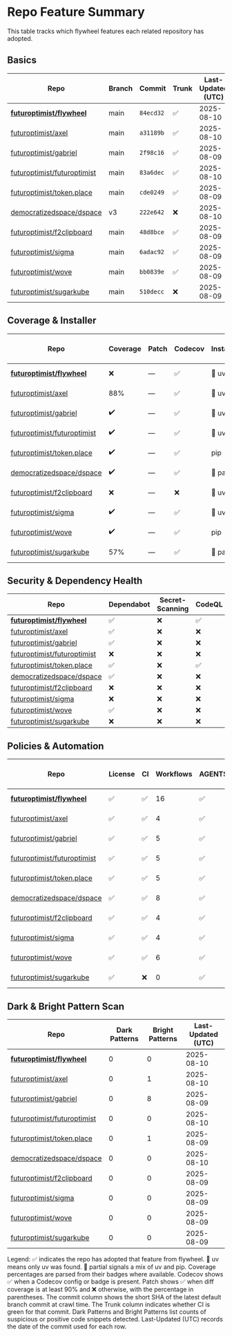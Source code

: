 # Repo Feature Summary

This table tracks which flywheel features each related repository has adopted.

<!-- spellchecker: disable -->
## Basics
| Repo | Branch | Commit | Trunk | Last-Updated (UTC) |
| ---- | ------ | ------ | ----- | ----------------- |
| **[futuroptimist/flywheel](https://github.com/futuroptimist/flywheel)** | main | `84ecd32` | ✅ | 2025-08-10 |
| [futuroptimist/axel](https://github.com/futuroptimist/axel) | main | `a31189b` | ✅ | 2025-08-10 |
| [futuroptimist/gabriel](https://github.com/futuroptimist/gabriel) | main | `2f98c16` | ✅ | 2025-08-09 |
| [futuroptimist/futuroptimist](https://github.com/futuroptimist/futuroptimist) | main | `83a6dec` | ✅ | 2025-08-10 |
| [futuroptimist/token.place](https://github.com/futuroptimist/token.place) | main | `cde0249` | ✅ | 2025-08-09 |
| [democratizedspace/dspace](https://github.com/democratizedspace/dspace) | v3 | `222e642` | ❌ | 2025-08-10 |
| [futuroptimist/f2clipboard](https://github.com/futuroptimist/f2clipboard) | main | `48d8bce` | ✅ | 2025-08-09 |
| [futuroptimist/sigma](https://github.com/futuroptimist/sigma) | main | `6adac92` | ✅ | 2025-08-09 |
| [futuroptimist/wove](https://github.com/futuroptimist/wove) | main | `bb0839e` | ✅ | 2025-08-09 |
| [futuroptimist/sugarkube](https://github.com/futuroptimist/sugarkube) | main | `510decc` | ❌ | 2025-08-09 |

## Coverage & Installer
| Repo | Coverage | Patch | Codecov | Installer | Last-Updated (UTC) |
| ---- | -------- | ----- | ------- | --------- | ----------------- |
| **[futuroptimist/flywheel](https://github.com/futuroptimist/flywheel)** | ❌ | — | ✅ | 🚀 uv | 2025-08-10 |
| [futuroptimist/axel](https://github.com/futuroptimist/axel) | 88% | — | ✅ | 🚀 uv | 2025-08-10 |
| [futuroptimist/gabriel](https://github.com/futuroptimist/gabriel) | ✔️ | — | ✅ | 🚀 uv | 2025-08-09 |
| [futuroptimist/futuroptimist](https://github.com/futuroptimist/futuroptimist) | ✔️ | — | ✅ | 🚀 uv | 2025-08-10 |
| [futuroptimist/token.place](https://github.com/futuroptimist/token.place) | ✔️ | — | ✅ | pip | 2025-08-09 |
| [democratizedspace/dspace](https://github.com/democratizedspace/dspace) | ✔️ | — | ✅ | 🔶 partial | 2025-08-10 |
| [futuroptimist/f2clipboard](https://github.com/futuroptimist/f2clipboard) | ❌ | — | ❌ | 🚀 uv | 2025-08-09 |
| [futuroptimist/sigma](https://github.com/futuroptimist/sigma) | ✔️ | — | ✅ | 🚀 uv | 2025-08-09 |
| [futuroptimist/wove](https://github.com/futuroptimist/wove) | ✔️ | — | ✅ | pip | 2025-08-09 |
| [futuroptimist/sugarkube](https://github.com/futuroptimist/sugarkube) | 57% | — | ✅ | 🔶 partial | 2025-08-09 |


## Security & Dependency Health
| Repo | Dependabot | Secret-Scanning | CodeQL | Snyk (badge) |
| ---- | ---------- | --------------- | ------ | ------------ |
| **[futuroptimist/flywheel](https://github.com/futuroptimist/flywheel)** | ✅ | ❌ | ✅ | ❌ |
| [futuroptimist/axel](https://github.com/futuroptimist/axel) | ✅ | ❌ | ❌ | ❌ |
| [futuroptimist/gabriel](https://github.com/futuroptimist/gabriel) | ✅ | ❌ | ❌ | ❌ |
| [futuroptimist/futuroptimist](https://github.com/futuroptimist/futuroptimist) | ❌ | ❌ | ❌ | ❌ |
| [futuroptimist/token.place](https://github.com/futuroptimist/token.place) | ✅ | ❌ | ✅ | ❌ |
| [democratizedspace/dspace](https://github.com/democratizedspace/dspace) | ✅ | ❌ | ❌ | ❌ |
| [futuroptimist/f2clipboard](https://github.com/futuroptimist/f2clipboard) | ❌ | ❌ | ❌ | ❌ |
| [futuroptimist/sigma](https://github.com/futuroptimist/sigma) | ❌ | ❌ | ❌ | ❌ |
| [futuroptimist/wove](https://github.com/futuroptimist/wove) | ✅ | ❌ | ❌ | ❌ |
| [futuroptimist/sugarkube](https://github.com/futuroptimist/sugarkube) | ❌ | ❌ | ❌ | ❌ |

## Policies & Automation
| Repo | License | CI | Workflows | AGENTS.md | Code of Conduct | Contributing | Pre-commit | Last-Updated (UTC) |
| ---- | ------- | -- | --------- | --------- | --------------- | ------------ | ---------- | ----------------- |
| **[futuroptimist/flywheel](https://github.com/futuroptimist/flywheel)** | ✅ | ✅ | 16 | ✅ | ✅ | ✅ | ✅ | 2025-08-10 |
| [futuroptimist/axel](https://github.com/futuroptimist/axel) | ✅ | ✅ | 4 | ✅ | ✅ | ✅ | ✅ | 2025-08-10 |
| [futuroptimist/gabriel](https://github.com/futuroptimist/gabriel) | ✅ | ✅ | 5 | ✅ | ✅ | ✅ | ✅ | 2025-08-09 |
| [futuroptimist/futuroptimist](https://github.com/futuroptimist/futuroptimist) | ✅ | ✅ | 5 | ✅ | ✅ | ✅ | ✅ | 2025-08-10 |
| [futuroptimist/token.place](https://github.com/futuroptimist/token.place) | ✅ | ✅ | 5 | ✅ | ✅ | ✅ | ✅ | 2025-08-09 |
| [democratizedspace/dspace](https://github.com/democratizedspace/dspace) | ✅ | ✅ | 8 | ✅ | ✅ | ✅ | ❌ | 2025-08-10 |
| [futuroptimist/f2clipboard](https://github.com/futuroptimist/f2clipboard) | ✅ | ✅ | 4 | ✅ | ✅ | ✅ | ✅ | 2025-08-09 |
| [futuroptimist/sigma](https://github.com/futuroptimist/sigma) | ✅ | ✅ | 4 | ✅ | ✅ | ✅ | ✅ | 2025-08-09 |
| [futuroptimist/wove](https://github.com/futuroptimist/wove) | ✅ | ✅ | 6 | ✅ | ✅ | ✅ | ✅ | 2025-08-09 |
| [futuroptimist/sugarkube](https://github.com/futuroptimist/sugarkube) | ✅ | ❌ | 0 | ✅ | ❌ | ❌ | ✅ | 2025-08-09 |

## Dark & Bright Pattern Scan
| Repo | Dark Patterns | Bright Patterns | Last-Updated (UTC) |
| ---- | ------------- | --------------- | ----------------- |
| **[futuroptimist/flywheel](https://github.com/futuroptimist/flywheel)** | 0 | 0 | 2025-08-10 |
| [futuroptimist/axel](https://github.com/futuroptimist/axel) | 0 | 1 | 2025-08-10 |
| [futuroptimist/gabriel](https://github.com/futuroptimist/gabriel) | 0 | 8 | 2025-08-09 |
| [futuroptimist/futuroptimist](https://github.com/futuroptimist/futuroptimist) | 0 | 0 | 2025-08-10 |
| [futuroptimist/token.place](https://github.com/futuroptimist/token.place) | 0 | 1 | 2025-08-09 |
| [democratizedspace/dspace](https://github.com/democratizedspace/dspace) | 0 | 0 | 2025-08-10 |
| [futuroptimist/f2clipboard](https://github.com/futuroptimist/f2clipboard) | 0 | 0 | 2025-08-09 |
| [futuroptimist/sigma](https://github.com/futuroptimist/sigma) | 0 | 0 | 2025-08-09 |
| [futuroptimist/wove](https://github.com/futuroptimist/wove) | 0 | 0 | 2025-08-09 |
| [futuroptimist/sugarkube](https://github.com/futuroptimist/sugarkube) | 0 | 0 | 2025-08-09 |

Legend: ✅ indicates the repo has adopted that feature from flywheel. 🚀 uv means only uv was found. 🔶 partial signals a mix of uv and pip.
Coverage percentages are parsed from their badges where available. Codecov shows ✅ when a Codecov config or badge is present. Patch shows ✅ when diff coverage is at least 90% and ❌ otherwise, with the percentage in parentheses.
The commit column shows the short SHA of the latest default branch commit at crawl time. The Trunk column indicates whether CI is green for that commit. Dark Patterns and Bright Patterns list counts of suspicious or positive code snippets detected.
Last-Updated (UTC) records the date of the commit used for each row.
